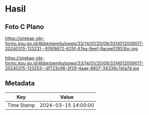 # Hasil

## Foto C Plano

https://sirekap-obj-formc.kpu.go.id/4bbe/pemilu/ppwp/33/14/01/20/09/3314012009017-20240315-133231--976f8672-625f-47ea-9eef-9acee07853bc.jpg

https://sirekap-obj-formc.kpu.go.id/4bbe/pemilu/ppwp/33/14/01/20/09/3314012009017-20240315-133253--df723c98-3f29-4aae-8807-34339c7a1a7d.jpg


## Metadata

| Key        | Value               |
| ---------- | ------------------- |
| Time Stamp | 2024-03-15 14:00:00 |



